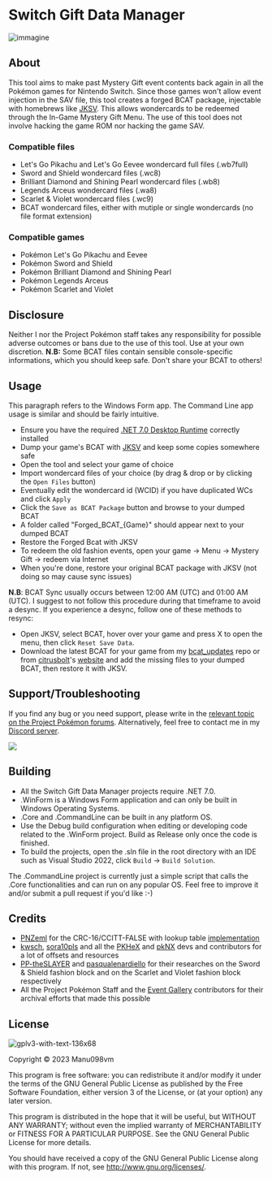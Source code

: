 # Switch Gift Data Manager
![immagine](https://github.com/Manu098vm/Switch-Gift-Data-Manager/assets/52102823/2c327c72-d34a-41c2-b912-fe290ea00446)

## About
This tool aims to make past Mystery Gift event contents back again in all the Pokémon games for Nintendo Switch.
Since those games won't allow event injection in the SAV file, this tool creates a forged BCAT package, injectable with homebrews like [JKSV](https://github.com/J-D-K/JKSV/releases).
This allows wondercards to be redeemed through the In-Game Mystery Gift Menu. The use of this tool does not involve hacking the game ROM nor hacking the game SAV. 

### Compatible files
* Let's Go Pikachu and Let's Go Eevee wondercard full files (.wb7full)
* Sword and Shield wondercard files (.wc8)
* Brilliant Diamond and Shining Pearl wondercard files (.wb8)
* Legends Arceus wondercard files (.wa8)
* Scarlet & Violet wondercard files (.wc9) 
* BCAT wondercard files, either with mutiple or single wondercards (no file format extension)

### Compatible games
* Pokémon Let's Go Pikachu and Eevee
* Pokémon Sword and Shield
* Pokémon Brilliant Diamond and Shining Pearl
* Pokémon Legends Arceus
* Pokémon Scarlet and Violet 

## Disclosure
Neither I nor the Project Pokémon staff takes any responsibility for possible adverse outcomes or bans due to the use of this tool. Use at your own discretion.
**N.B:** Some BCAT files contain sensible console-specific informations, which you should keep safe. Don't share your BCAT to others!

## Usage
This paragraph refers to the Windows Form app. The Command Line app usage is similar and should be fairly intuitive.
* Ensure you have the required [.NET 7.0 Desktop Runtime](https://dotnet.microsoft.com/en-us/download/dotnet/7.0) correctly installed
* Dump your game's BCAT with [JKSV](https://github.com/J-D-K/JKSV/releases) and keep some copies somewhere safe
* Open the tool and select your game of choice
* Import wondercard files of your choice (by drag & drop or by clicking the `Open Files` button)
* Eventually edit the wondercard id (WCID) if you have duplicated WCs and click `Apply`
* Click the `Save as BCAT Package` button and browse to your dumped BCAT
* A folder called "Forged_BCAT_{Game}" should appear next to your dumped BCAT
* Restore the Forged Bcat with JKSV
* To redeem the old fashion events, open your game -> Menu -> Mystery Gift -> redeem via Internet
* When you're done, restore your original BCAT package with JKSV (not doing so may cause sync issues)

**N.B**: BCAT Sync usually occurs between 12:00 AM (UTC) and 01:00 AM (UTC). I suggest to not follow this procedure during that timeframe to avoid a desync.
If you experience a desync, follow one of these methods to resync:
* Open JKSV, select BCAT, hover over your game and press X to open the menu, then click `Reset Save Data`. 
* Download the latest BCAT for your game from my [bcat_updates](https://github.com/Manu098vm/bcat_updates) repo or from [citrusbolt](https://github.com/citrusbolt)'s [website](http://citrusbolt.net/bcat/) and add the missing files to your dumped BCAT, then restore it with JKSV.

## Support/Troubleshooting
If you find any bug or you need support, please write in the [relevant topic on the Project Pokémon forums](https://projectpokemon.org/home/forums/topic/62491-switch-gift-data-manager-import-wondercards-into-switch-games-by-faking-bcat-packages/).
Alternatively, feel free to contact me in my [Discord server](https://discord.gg/yWveAjKbKt).

[<img src="https://canary.discordapp.com/api/guilds/693083823197519873/widget.png?style=banner2">](https://discord.gg/yWveAjKbKt)

## Building
* All the Switch Gift Data Manager projects require .NET 7.0.
* .WinForm is a Windows Form application and can only be built in Windows Operating Systems. 
* .Core and .CommandLine can be built in any platform OS.
* Use the Debug build configuration when editing or developing code related to the .WinForm project. Build as Release only once the code is finished.
* To build the projects, open the .sln file in the root directory with an IDE such as Visual Studio 2022, click `Build` -> `Build Solution`.

The .CommandLine project is currently just a simple script that calls the .Core functionalities and can run on any popular OS. Feel free to improve it and/or submit a pull request if you'd like :-)

## Credits
* [PNZeml](https://github.com/PNZeml) for the CRC-16/CCITT-FALSE with lookup table [implementation](https://gist.github.com/tijnkooijmans/10981093?permalink_comment_id=3996072#gistcomment-3996072)
* [kwsch](https://github.com/kwsch), [sora10pls](https://github.com/sora10pls) and all the [PKHeX](https://github.com/kwsch/PKHeX) and [pkNX](https://github.com/kwsch/pkNX) devs and contributors
for a lot of offsets and resources
* [PP-theSLAYER](https://github.com/PP-theSLAYER) and [pasqualenardiello](https://github.com/pasqualenardiello) for their researches on the Sword & Shield fashion block and on the Scarlet and Violet fashion block respectively
* All the Project Pokémon Staff and the [Event Gallery](https://github.com/projectpokemon/EventsGallery) contributors for their archival efforts that made this possible

## License
![gplv3-with-text-136x68](https://user-images.githubusercontent.com/52102823/199572700-4e02ed70-74ef-4d67-991e-3168d93aac0d.png)

Copyright © 2023 Manu098vm

This program is free software: you can redistribute it and/or modify
it under the terms of the GNU General Public License as published by
the Free Software Foundation, either version 3 of the License, or
(at your option) any later version.

This program is distributed in the hope that it will be useful,
but WITHOUT ANY WARRANTY; without even the implied warranty of
MERCHANTABILITY or FITNESS FOR A PARTICULAR PURPOSE.  See the
GNU General Public License for more details.

You should have received a copy of the GNU General Public License
along with this program.  If not, see <http://www.gnu.org/licenses/>.
